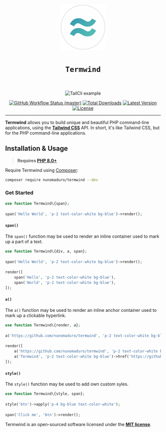 <p align="center">
    <img width="150" height="150" alt="Termwind logo" src="/art/logo.png"/>
</p>

<h1 align="center" style="border:none !important">
    <code>Termwind</code>
    <br>
    <br>
</h1>

<p align="center">
    <img src="https://raw.githubusercontent.com/nunomaduro/tailcli/master/art/example.png" alt="TailCli example" height="300">
    <p align="center">
        <a href="https://github.com/nunomaduro/termwind/actions"><img alt="GitHub Workflow Status (master)" src="https://img.shields.io/github/workflow/status/nunomaduro/termwind/Tests/master"></a>
        <a href="https://packagist.org/packages/nunomaduro/termwind"><img alt="Total Downloads" src="https://img.shields.io/packagist/dt/nunomaduro/termwind"></a>
        <a href="https://packagist.org/packages/nunomaduro/termwind"><img alt="Latest Version" src="https://img.shields.io/packagist/v/nunomaduro/termwind"></a>
        <a href="https://packagist.org/packages/nunomaduro/termwind"><img alt="License" src="https://img.shields.io/packagist/l/nunomaduro/termwind"></a>
    </p>
</p>

------
**Termwind** allows you to build unique and beautiful PHP command-line applications, using the **[Tailwind CSS](https://tailwindcss.com/)** API. In short, it's like Tailwind CSS, but for the PHP command-line applications.

## Installation & Usage

> **Requires [PHP 8.0+](https://php.net/releases/)**

Require Termwind using [Composer](https://getcomposer.org):

```bash
composer require nunomaduro/termwind --dev
```

### Get Started

```php
use function Termwind\{span};

span('Hello World', 'p-2 text-color-white bg-blue')->render();
```

#### `span()`

The `span()` function may be used to render an inline container used to mark up a part of a text.

```php
use function Termwind\{div, a, span};

span('Hello World', 'p-2 text-color-white bg-blue')->render();

render([
    span('Hello', 'p-2 text-color-white bg-blue'),
    span('World', 'p-2 text-color-white bg-blue'),
]);
```

#### `a()`

The `a()` function may be used to render an inline anchor container used to mark up a clickable hyperlink.

```php
use function Termwind\{render, a};

a('https://github.com/nunomaduro/termwind', 'p-2 text-color-white bg-blue')->render();

render([
    a('https://github.com/nunomaduro/termwind', 'p-2 text-color-white bg-blue'),
    a('Termwind', 'p-2 text-color-white bg-blue')->href('https://github.com/nunomaduro/termwind'),
]);
```

#### `style()`

The `style()` function may be used to add own custom syles.

```php
use function Termwind\{style, span};

style('btn')->apply('p-4 bg-blue text-color-white');

span('Click me', 'btn')->render();
```

Termwind is an open-sourced software licensed under the **[MIT license](https://opensource.org/licenses/MIT)**.
